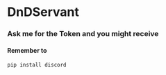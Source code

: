 # DnDServant
### Ask me for the Token and you might receive
#### Remember to
```
pip install discord
```
